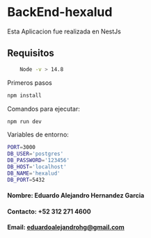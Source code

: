  # BackEnd-hexalud

Esta Aplicacion fue realizada en NestJs

## Requisitos
```sh
    Node -v > 14.8
```

Primeros pasos
```sh
npm install
```

Comandos para ejecutar:

```sh
npm run dev
```

Variables de entorno:
```sh
PORT=3000
DB_USER='postgres'
DB_PASSWORD='123456'
DB_HOST='localhost'
DB_NAME='hexalud'
DB_PORT=5432
```

#### Nombre: Eduardo Alejandro Hernandez Garcia
#### Contacto: +52 312 271 4600
#### Email: eduardoalejandrohg@gmail.com